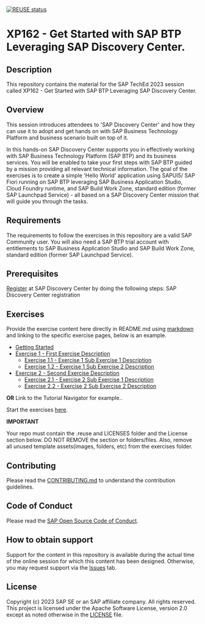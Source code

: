 [![REUSE status](https://api.reuse.software/badge/github.com/SAP-samples/teched2023-XP162)](https://api.reuse.software/info/github.com/SAP-samples/teched2023-XP162)

# XP162 - Get Started with SAP BTP Leveraging SAP Discovery Center.

## Description

This repository contains the material for the SAP TechEd 2023 session called XP162 - Get Started with SAP BTP Leveraging SAP Discovery Center.

## Overview

This session introduces attendees to 'SAP Discovery Center' and how they can use it to adopt and get hands on with SAP Business Technology Platform and business scenario built on top of it. 

In this hands-on SAP Discovery Center supports you in effectively working with SAP Business Technology Platform (SAP BTP) and its business services. You will be enabled to take your first steps with SAP BTP guided by a mission providing all relevant technical information. The goal of the exercises is to create a simple 'Hello World' application using SAPUI5/ SAP Fiori running on SAP BTP leveraging SAP Business Application Studio, Cloud Foundry runtime, and SAP Build Work Zone, standard edition (former SAP Launchpad Service) - all based on a SAP Discovery Center mission that will guide you through the tasks.

## Requirements

The requirements to follow the exercises in this repository are a valid SAP Community user. You will also need a SAP BTP trial account with entitlements to SAP Business Application Studio and SAP Build Work Zone, standard edition (former SAP Launchpad Service).

## Prerequisites

[Register](https://discovery-center.cloud.sap/index.html) at SAP Discovery Center by doing the following steps: SAP Discovery Center registration

## Exercises

Provide the exercise content here directly in README.md using [markdown](https://guides.github.com/features/mastering-markdown/) and linking to the specific exercise pages, below is an example.

- [Getting Started](exercises/ex0/)
- [Exercise 1 - First Exercise Description](exercises/ex1/)
    - [Exercise 1.1 - Exercise 1 Sub Exercise 1 Description](exercises/ex1#exercise-11-sub-exercise-1-description)
    - [Exercise 1.2 - Exercise 1 Sub Exercise 2 Description](exercises/ex1#exercise-12-sub-exercise-2-description)
- [Exercise 2 - Second Exercise Description](exercises/ex2/)
    - [Exercise 2.1 - Exercise 2 Sub Exercise 1 Description](exercises/ex2#exercise-21-sub-exercise-1-description)
    - [Exercise 2.2 - Exercise 2 Sub Exercise 2 Description](exercises/ex2#exercise-22-sub-exercise-2-description)

  
**OR** Link to the Tutorial Navigator for example..

Start the exercises [here](https://developers.sap.com/tutorials/abap-environment-trial-onboarding.html).

**IMPORTANT**

Your repo must contain the .reuse and LICENSES folder and the License section below. DO NOT REMOVE the section or folders/files. Also, remove all unused template assets(images, folders, etc) from the exercises folder. 

## Contributing
Please read the [CONTRIBUTING.md](./CONTRIBUTING.md) to understand the contribution guidelines.

## Code of Conduct
Please read the [SAP Open Source Code of Conduct](https://github.com/SAP-samples/.github/blob/main/CODE_OF_CONDUCT.md).

## How to obtain support

Support for the content in this repository is available during the actual time of the online session for which this content has been designed. Otherwise, you may request support via the [Issues](../../issues) tab.

## License
Copyright (c) 2023 SAP SE or an SAP affiliate company. All rights reserved. This project is licensed under the Apache Software License, version 2.0 except as noted otherwise in the [LICENSE](LICENSES/Apache-2.0.txt) file.
